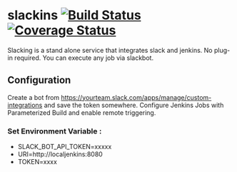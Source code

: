 # slackins [![Build Status](https://travis-ci.org/boranx/slackins.svg?branch=master)](https://travis-ci.org/boranx/slackins) [![Coverage Status](https://coveralls.io/repos/github/boranx/slackins/badge.svg)](https://coveralls.io/github/boranx/slackins)
Slacking is a stand alone service that integrates slack and jenkins. No plug-in required.
You can execute any job via slackbot.

## Configuration
Create a bot from https://yourteam.slack.com/apps/manage/custom-integrations and save the token somewhere.
Configure Jenkins Jobs with Parameterized Build and enable remote triggering.

### Set Environment Variable :
- SLACK_BOT_API_TOKEN=xxxxx
- URI=http://localjenkins:8080
- TOKEN=xxxx
